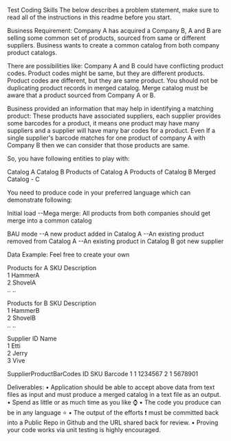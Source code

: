 Test Coding Skills
The below describes a problem statement, make sure to read all of the instructions in this readme before you start.

Business Requirement:
Company A has acquired a Company B, A and B are selling some common set of products, sourced from same or different suppliers. 
Business wants to create a common catalog from both company product catalogs.

There are possibilities like:
Company A and B could have conflicting product codes.
Product codes might be same, but they are different products.
Product codes are different, but they are same product.
You should not be duplicating product records in merged catalog.
Merge catalog must be aware that a product sourced from Company A or B.

Business provided an information that may help in identifying a matching product:
These products have associated suppliers, each supplier provides some barcodes for a product, it means one product may have many suppliers and a supplier will have many bar codes for a product. Even If a single supplier's barcode matches for one product of company A with Company B then we can consider that those products are same.

So, you have following entities to play with:

Catalog A
Catalog B
Products of Catalog A
Products of Catalog B
Merged Catalog - C

You need to produce code in your preferred language which can demonstrate following:

Initial load
--Mega merge: All products from both companies should get merge into a common catalog

BAU mode
--A new product added in Catalog A
--An existing product removed from Catalog A
--An existing product in Catalog B got new supplier
 

Data Example: Feel free to create your own

Products for A
SKU	Description		
1	HammerA		
2	ShovelA		
..	..		

Products for B
SKU	Description		
1	HammerB		
2	ShovelB		
..	..		

Supplier
ID	Name			
1	Etti			
2	Jerry			
3	Vive			
	

SupplierProductBarCodes
ID 	SKU 	Barcode
1	1	1234567
2	1	5678901

Deliverables:
•	Application should be able to accept above data from text files as input and must produce a merged catalog in a text file as an output.
•	Spend as little or as much time as you like ⌚
•	The code you produce can be in any language ⭐
•	The output of the efforts ❗ must be committed back into a Public Repo in Github and the URL shared back for review. 
•	Proving your code works via unit testing is highly encouraged.
